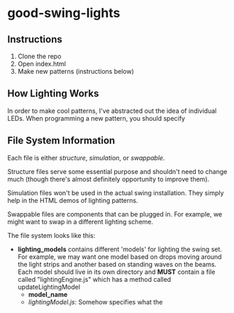 good-swing-lights
=================

## Instructions
 1. Clone the repo
 2. Open index.html
 3. Make new patterns (instructions below)

## How Lighting Works
In order to make cool patterns, I've abstracted out the idea of individual LEDs. When programming a new pattern, you should specify

## File System Information
Each file is either *structure*, *simulation*, or *swappable*.

Structure files serve some essential purpose and shouldn't need to change much (though there's almost definitely opportunity to improve them).

Simulation files won't be used in the actual swing installation. They simply help in the HTML demos of lighting patterns.

Swappable files are components that can be plugged in. For example, we might want to swap in a different lighting scheme.

The file system looks like this:

 - **lighting_models** contains different 'models' for lighting the swing set. For example, we may want one model based on drops moving around the light strips and another based on standing waves on the beams. Each model should live in its own directory and **MUST** contain a file called "lightingEngine.js" which has a method called updateLightingModel
   - **model_name**
   	- *lightingModel.js*: Somehow specifies what the

##
